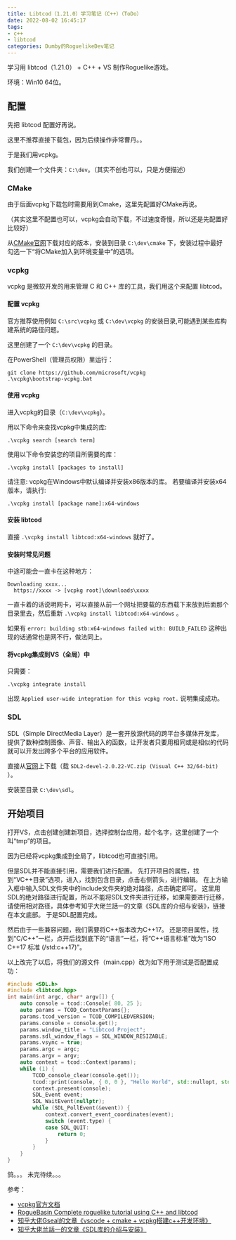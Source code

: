```yaml
---
title: Libtcod（1.21.0）学习笔记（C++）（ToDo）
date: 2022-08-02 16:45:17
tags:
- c++
- libtcod
categories: Dumby的RoguelikeDev笔记
---
```


学习用 libtcod（1.21.0） + C++ + VS 制作Roguelike游戏。

环境：Win10 64位。

<!--more-->

## 配置

先把 libtcod 配置好再说。

这里不推荐直接下载包，因为后续操作非常曹丹。。

于是我们用vcpkg。

我们创建一个文件夹：```C:\dev```。（其实不创也可以，只是方便描述）

### CMake

由于后面vcpkg下载包时需要用到Cmake，这里先配置好CMake再说。

（其实这里不配置也可以，vcpkg会自动下载，不过速度奇慢，所以还是先配置好比较好）

从[CMake官网](https://cmake.org/)下载对应的版本，安装到目录 ```C:\dev\cmake``` 下，安装过程中最好勾选一下“将CMake加入到环境变量中”的选项。

### vcpkg

vcpkg 是微软开发的用来管理 C 和 C++ 库的工具，我们用这个来配置 libtcod。

#### 配置 vcpkg

官方推荐使用例如 ```C:\src\vcpkg``` 或 ```C:\dev\vcpkg``` 的安装目录,可能遇到某些库构建系统的路径问题。

这里创建了一个 ```C:\dev\vcpkg``` 的目录。

在PowerShell（管理员权限）里运行：

```
git clone https://github.com/microsoft/vcpkg
.\vcpkg\bootstrap-vcpkg.bat
```

#### 使用 vcpkg

进入vcpkg的目录（```C:\dev\vcpkg```）。

用以下命令来查找vcpkg中集成的库:

```
.\vcpkg search [search term]
```

使用以下命令安装您的项目所需要的库：

```
.\vcpkg install [packages to install]
```

请注意: vcpkg在Windows中默认编译并安装x86版本的库。 若要编译并安装x64版本，请执行:

```
.\vcpkg install [package name]:x64-windows
```

#### 安装 libtcod

直接 ```.\vcpkg install libtcod:x64-windows``` 就好了。

#### 安装时常见问题

中途可能会一直卡在这种地方：

```
Downloading xxxx...
  https://xxxx -> [vcpkg root]\downloads\xxxx
```
一直卡着的话说明网卡，可以直接从前一个网址把要载的东西载下来放到后面那个目录里去，然后重新 ```.\vcpkg install libtcod:x64-windows``` 。

如果有 ```error: building stb:x64-windows failed with: BUILD_FAILED``` 这种出现的话通常也是网不行，做法同上。

#### 将vcpkg集成到VS（全局）中

只需要：
```
.\vcpkg integrate install
```

出现 ```Applied user-wide integration for this vcpkg root.``` 说明集成成功。

### SDL

SDL（Simple DirectMedia Layer）是一套开放源代码的跨平台多媒体开发库，提供了数种控制图像、声音、输出入的函数，让开发者只要用相同或是相似的代码就可以开发出跨多个平台的应用软件。

直接从[官网](https://www.libsdl.org/download-2.0.php)上下载（载 ```SDL2-devel-2.0.22-VC.zip (Visual C++ 32/64-bit)``` ）。

安装至目录 ```C:\dev\sdl```。

## 开始项目

打开VS，点击创建创建新项目，选择控制台应用，起个名字，这里创建了一个叫“tmp”的项目。

因为已经将vcpkg集成到全局了，libtcod也可直接引用。

但是SDL并不能直接引用，需要我们进行配置。
先打开项目的属性，找到“VC++目录”选项，进入，找到包含目录，点击右侧箭头，进行编辑。
在上方输入框中输入SDL文件夹中的include文件夹的绝对路径，点击确定即可。
这里用SDL的绝对路径进行配置，所以不能将SDL文件夹进行迁移，如果需要进行迁移，请使用相对路径，具体参考知乎大佬兰話一的文章《SDL库的介绍与安装》，链接在本文底部。
于是SDL配置完成。

然后由于一些兼容问题，我们需要将C++版本改为C++17。
还是项目属性，找到“C/C++”一栏，点开后找到底下的“语言”一栏，将“C++语言标准”改为“ISO C++17 标准 (/std:c++17)”。

以上改完了以后，将我们的源文件（main.cpp）改为如下用于测试是否配置成功：

```cpp
#include <SDL.h>
#include <libtcod.hpp>
int main(int argc, char* argv[]) {
    auto console = tcod::Console{ 80, 25 };
    auto params = TCOD_ContextParams{};
    params.tcod_version = TCOD_COMPILEDVERSION;
    params.console = console.get();
    params.window_title = "Libtcod Project";
    params.sdl_window_flags = SDL_WINDOW_RESIZABLE;
    params.vsync = true;
    params.argc = argc;
    params.argv = argv;
    auto context = tcod::Context(params);
    while (1) {
        TCOD_console_clear(console.get());
        tcod::print(console, { 0, 0 }, "Hello World", std::nullopt, std::nullopt);
        context.present(console);
        SDL_Event event;
        SDL_WaitEvent(nullptr);
        while (SDL_PollEvent(&event)) {
            context.convert_event_coordinates(event);
            switch (event.type) {
            case SDL_QUIT:
                return 0;
            }
        }
    }
}
```



鸽。。。
未完待续。。。



参考：
- [vcpkg官方文档](https://github.com/microsoft/vcpkg/blob/master/README_zh_CN.md#%E5%BF%AB%E9%80%9F%E5%BC%80%E5%A7%8B-windows)
- [RogueBasin Complete roguelike tutorial using C++ and libtcod](http://roguebasin.com/index.php/Complete_roguelike_tutorial_using_C%2B%2B_and_libtcod_-_part_1:_setting_up)
- [知乎大佬Gseal的文章《vscode + cmake + vcpkg搭建c++开发环境》](https://zhuanlan.zhihu.com/p/430835667)
- [知乎大佬兰話一的文章《SDL库的介绍与安装》](https://zhuanlan.zhihu.com/p/428302382)